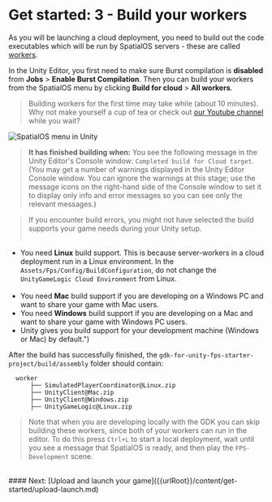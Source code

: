 # Get started: 3 - Build your workers

As you will be launching a cloud deployment, you need to build out the code executables which will be run by SpatialOS servers - these are called [workers]({{urlRoot}}/content/glossary#worker).

In the Unity Editor, you first need to make sure Burst compilation is **disabled** from **Jobs** > **Enable Burst Compilation**. Then you can build your workers from the SpatialOS menu by clicking **Build for cloud** > **All workers**.

>Building workers for the first time may take while (about 10 minutes). Why not make yourself a cup of tea or check out [our Youtube channel](https://www.youtube.com/channel/UC7BE8B2yUeQxPvZytk47NYw/videos) while you wait?

![SpatialOS menu in Unity]({{assetRoot}}assets/unity-spatialos-menu.png)

> **It has finished building when:** You see the following message in the Unity Editor's Console window: `Completed build for Cloud target`. (You may get a number of warnings displayed in the Unity Editor Console window. You can ignore the warnings at this stage; use the message icons on the right-hand side of the Console window to set it to display only info and error messages so you can see only the relevant messages.)

>If you encounter build errors, you might not have selected the build supports your game needs during your Unity setup. <br/><br/>
* You need **Linux** build support. This is because server-workers in a cloud deployment run in a Linux environment. In the `Assets/Fps/Config/BuildConfiguration`, do not change the `UnityGameLogic Cloud Environment` from Linux.<br/> <br/>
* You need **Mac** build support if you are developing on a Windows PC and want to share your game with Mac users.<br/>
* You need **Windows** build support if you are developing on a Mac and want to share your game with Windows PC users. <br/>
* Unity gives you build support for your development machine (Windows or Mac) by default.")


After the build has successfully finished, the `gdk-for-unity-fps-starter-project/build/assembly` folder should contain:
```text
  worker
      ├── SimulatedPlayerCoordinator@Linux.zip
      ├── UnityClient@Mac.zip
      ├── UnityClient@Windows.zip
      ├── UnityGameLogic@Linux.zip
```

>Note that when you are developing locally with the GDK you can skip building these workers, since both of your workers can run in the editor. To do this press `Ctrl+L` to start a local deployment, wait until you see a message that SpatialOS is ready, and then play the `FPS-Development` scene.

<br/>
#### Next: [Upload and launch your game]({{urlRoot}}/content/get-started/upload-launch.md)

